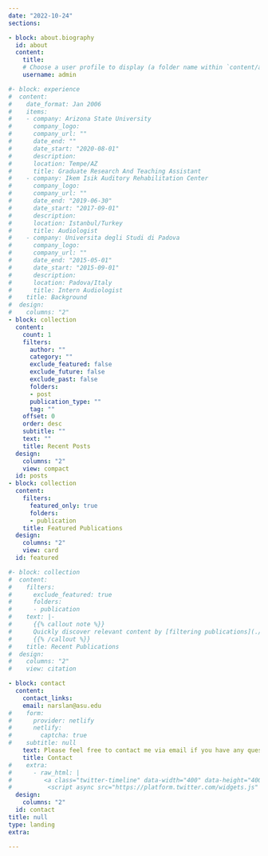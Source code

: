 ```yaml
---
date: "2022-10-24"
sections:

- block: about.biography
  id: about
  content:
    title: 
    # Choose a user profile to display (a folder name within `content/authors/`)
    username: admin    

#- block: experience
#  content:
#    date_format: Jan 2006
#    items:
#    - company: Arizona State University
#      company_logo: 
#      company_url: ""
#      date_end: ""
#      date_start: "2020-08-01"
#      description: 
#      location: Tempe/AZ
#      title: Graduate Research And Teaching Assistant
#    - company: Ikem Isik Auditory Rehabilitation Center
#      company_logo: 
#      company_url: ""
#      date_end: "2019-06-30"
#      date_start: "2017-09-01"
#      description: 
#      location: Istanbul/Turkey
#      title: Audiologist
#    - company: Universita degli Studi di Padova
#      company_logo: 
#      company_url: ""
#      date_end: "2015-05-01"
#      date_start: "2015-09-01"
#      description: 
#      location: Padova/Italy
#      title: Intern Audiologist
#    title: Background
#  design:
#    columns: "2"
- block: collection
  content:
    count: 1
    filters:
      author: ""
      category: ""
      exclude_featured: false
      exclude_future: false
      exclude_past: false
      folders:
      - post
      publication_type: ""
      tag: ""
    offset: 0
    order: desc
    subtitle: ""
    text: ""
    title: Recent Posts
  design:
    columns: "2"
    view: compact
  id: posts    
- block: collection
  content:
    filters:
      featured_only: true
      folders:
      - publication
    title: Featured Publications
  design:
    columns: "2"
    view: card
  id: featured

#- block: collection
#  content:
#    filters:
#      exclude_featured: true
#      folders:
#      - publication
#    text: |-
#      {{% callout note %}}
#      Quickly discover relevant content by [filtering publications](./publication/).
#      {{% /callout %}}
#    title: Recent Publications
#  design:
#    columns: "2"
#    view: citation

- block: contact
  content:
    contact_links:
    email: narslan@asu.edu
#    form:
#      provider: netlify    
#      netlify:
#        captcha: true
#    subtitle: null
    text: Please feel free to contact me via email if you have any questions or inquiries.
    title: Contact
#    extra:
#      - raw_html: |
#         <a class="twitter-timeline" data-width="400" data-height="400" href="https://twitter.com/niyazioarslan?ref_src=twsrc%5Etfw">Tweets by niyazioarslan</a> 
#          <script async src="https://platform.twitter.com/widgets.js" charset="utf-8"></script>
  design:
    columns: "2"
  id: contact
title: null
type: landing
extra:

---
```


